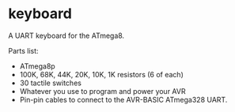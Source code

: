 # keyboard
A UART keyboard for the ATmega8.

Parts list:

* ATmega8p
* 100K, 68K, 44K, 20K, 10K, 1K resistors (6 of each)
* 30 tactile switches
* Whatever you use to program and power your AVR
* Pin-pin cables to connect to the AVR-BASIC ATmega328 UART.
